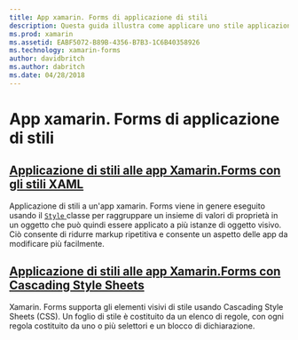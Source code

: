 ```yaml
---
title: App xamarin. Forms di applicazione di stili
description: Questa guida illustra come applicare uno stile applicazioni xamarin. Forms usando gli stili XAML e utilizzando fogli di stile CSS.
ms.prod: xamarin
ms.assetid: EABF5072-B89B-4356-B7B3-1C6B40358926
ms.technology: xamarin-forms
author: davidbritch
ms.author: dabritch
ms.date: 04/28/2018
---
```


# <a name="styling-xamarinforms-apps"></a>App xamarin. Forms di applicazione di stili

## <a name="styling-xamarinforms-apps-using-xaml-stylesxamlindexmd"></a>[Applicazione di stili alle app Xamarin.Forms con gli stili XAML](xaml/index.md)

Applicazione di stili a un'app xamarin. Forms viene in genere eseguito usando il [ `Style` ](xref:Xamarin.Forms.Style) classe per raggruppare un insieme di valori di proprietà in un oggetto che può quindi essere applicato a più istanze di oggetto visivo. Ciò consente di ridurre markup ripetitiva e consente un aspetto delle app da modificare più facilmente.

## <a name="styling-xamarinforms-apps-using-cascading-style-sheetscssindexmd"></a>[Applicazione di stili alle app Xamarin.Forms con Cascading Style Sheets](css/index.md)

Xamarin. Forms supporta gli elementi visivi di stile usando Cascading Style Sheets (CSS). Un foglio di stile è costituito da un elenco di regole, con ogni regola costituito da uno o più selettori e un blocco di dichiarazione.
